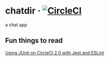 # chatdir &middot; [![CircleCI](https://circleci.com/gh/chatdir/chatdir.svg?style=svg)](https://circleci.com/gh/chatdir/chatdir)

a chat app

## Fun things to read

[Using JUnit on CircleCI 2.0 with Jest and ESLint](https://www.viget.com/articles/using-junit-on-circleci-2-0-with-jest-and-eslint/)